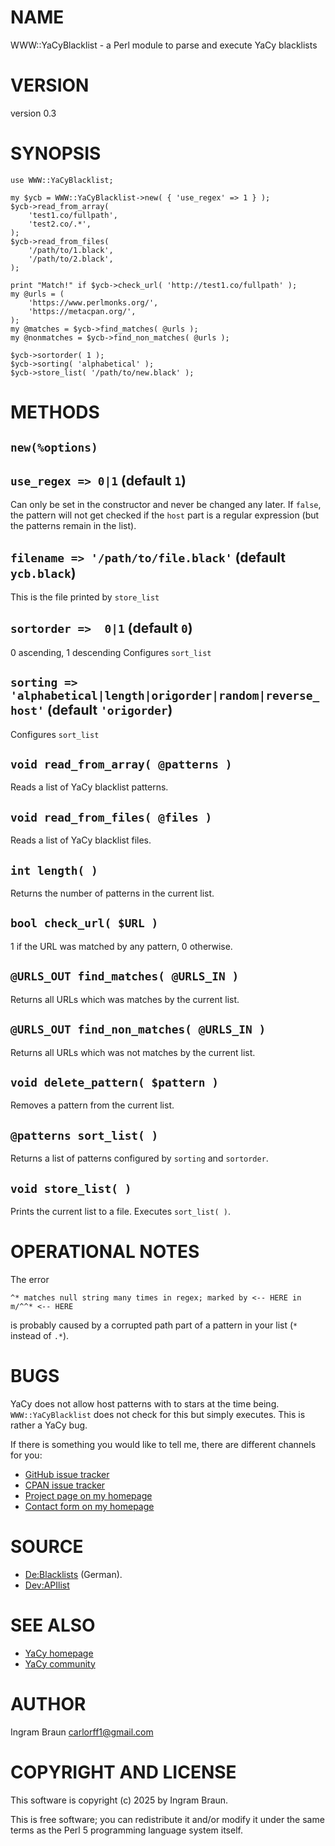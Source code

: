# NAME

WWW::YaCyBlacklist - a Perl module to parse and execute YaCy blacklists

# VERSION

version 0.3

# SYNOPSIS

    use WWW::YaCyBlacklist;

    my $ycb = WWW::YaCyBlacklist->new( { 'use_regex' => 1 } );
    $ycb->read_from_array(
        'test1.co/fullpath',
        'test2.co/.*',
    );
    $ycb->read_from_files(
        '/path/to/1.black',
        '/path/to/2.black',
    );

    print "Match!" if $ycb->check_url( 'http://test1.co/fullpath' );
    my @urls = (
        'https://www.perlmonks.org/',
        'https://metacpan.org/',
    );
    my @matches = $ycb->find_matches( @urls );
    my @nonmatches = $ycb->find_non_matches( @urls );

    $ycb->sortorder( 1 );
    $ycb->sorting( 'alphabetical' );
    $ycb->store_list( '/path/to/new.black' );

# METHODS

## `new(%options)`

## `use_regex => 0|1` (default `1`)

Can only be set in the constructor and never be changed any later. If `false`, the pattern will not get checked if the
`host` part is a regular expression (but the patterns remain in the list).

## `filename => '/path/to/file.black'` (default `ycb.black`)

This is the file printed by `store_list`

## `sortorder =>  0|1` (default `0`)

0 ascending, 1 descending
Configures `sort_list`

## `sorting => 'alphabetical|length|origorder|random|reverse_host'` (default `'origorder`)

Configures `sort_list`

## `void read_from_array( @patterns )`

Reads a list of YaCy blacklist patterns.

## `void read_from_files( @files )`

Reads a list of YaCy blacklist files.

## `int length( )`

Returns the number of patterns in the current list.

## `bool check_url( $URL )`

1 if the URL was matched by any pattern, 0 otherwise.

## `@URLS_OUT find_matches( @URLS_IN )`

Returns all URLs which was matches by the current list.

## `@URLS_OUT find_non_matches( @URLS_IN )`

Returns all URLs which was not matches by the current list.

## `void delete_pattern( $pattern )`

Removes a pattern from the current list.

## `@patterns sort_list( )`

Returns a list of patterns configured by `sorting` and `sortorder`.

## `void store_list( )`

Prints the current list to a file. Executes `sort_list( )`.

# OPERATIONAL NOTES

The error

    ^* matches null string many times in regex; marked by <-- HERE in m/^^* <-- HERE

is probably caused by a corrupted path part of a pattern in your list (`*` instead of `.*`).

# BUGS

YaCy does not allow host patterns with to stars at the time being. `WWW::YaCyBlacklist` does not check for this but simply executes. This is rather a YaCy bug.

If there is something you would like to tell me, there are different channels for you:

- [GitHub issue tracker](https://github.com/CarlOrff/WWW-YaCyBlacklist/issues)
- [CPAN issue tracker](https://rt.cpan.org/Public/Dist/Display.html?WWW-YaCyBlacklist)
- [Project page on my homepage](https://ingram-braun.net/erga/the-www-yacyblacklist-module/)
- [Contact form on my homepage](https://ingram-braun.net/erga/legal-notice-and-contact/)

# SOURCE

- [De:Blacklists](https://wiki.yacy.net/index.php/De:Blacklists) (German).
- [Dev:APIlist](https://wiki.yacy.net/index.php/Dev:APIlist)

# SEE ALSO

- [YaCy homepage](https://yacy.net/)
- [YaCy community](https://community.searchlab.eu/)

# AUTHOR

Ingram Braun <carlorff1@gmail.com>

# COPYRIGHT AND LICENSE

This software is copyright (c) 2025 by Ingram Braun.

This is free software; you can redistribute it and/or modify it under
the same terms as the Perl 5 programming language system itself.
